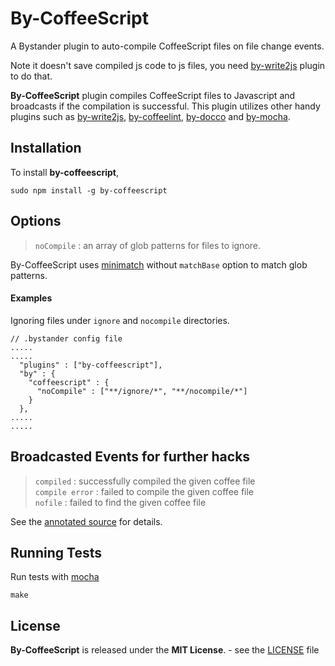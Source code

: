 By-CoffeeScript
===============

A Bystander plugin to auto-compile CoffeeScript files on file change events.  

Note it doesn't save compiled js code to js files, you need [by-write2js](http://tomoio.github.com/by-write2js/) plugin to do that.

**By-CoffeeScript** plugin compiles CoffeeScript files to Javascript and broadcasts if the compilation is successful. This plugin utilizes other handy plugins such as [by-write2js](http://tomoio.github.com/by-write2js/), [by-coffeelint](http://tomoio.github.com/by-coffeelint/), [by-docco](http://tomoio.github.com/by-docco/) and [by-mocha](http://tomoio.github.com/by-mocha/).

Installation
------------

To install **by-coffeescript**,

    sudo npm install -g by-coffeescript

Options
-------

> `noCompile` : an array of glob patterns for files to ignore.

By-CoffeeScript uses [minimatch](https://github.com/isaacs/minimatch) without `matchBase` option to match glob patterns.  

#### Examples

Ignoring files under `ignore` and `nocompile` directories.

    // .bystander config file
	.....
	.....
      "plugins" : ["by-coffeescript"],
      "by" : {
        "coffeescript" : {
          "noCompile" : ["**/ignore/*", "**/nocompile/*"]
        }
      },
    .....
	.....


Broadcasted Events for further hacks
------------------------

> `compiled` : successfully compiled the given coffee file  
> `compile error` : failed to compile the given coffee file  
> `nofile` : failed to find the given coffee file  

See the [annotated source](docs/by-coffeescript.html) for details.

Running Tests
-------------

Run tests with [mocha](http://mochajs.org/)

    make
	
License
-------
**By-CoffeeScript** is released under the **MIT License**. - see the [LICENSE](https://raw.github.com/tomoio/by-coffeescript/master/LICENSE) file
